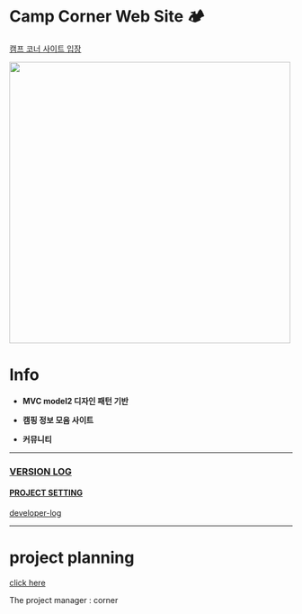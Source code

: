 

# Camp Corner Web Site 🏕

<span style="color: deepskyblue;">[캠프 코너 사이트 입장](http://corner-camp.kro.kr)</span>

<img src="https://images.unsplash.com/photo-1492648272180-61e45a8d98a7?ixid=MXwxMjA3fDB8MHxwaG90by1wYWdlfHx8fGVufDB8fHw%3D&ixlib=rb-1.2.1&auto=format&fit=crop&w=1350&q=80" weight="700px" height="500px">

# Info

- **MVC model2 디자인 패턴 기반**

- **캠핑 정보 모음 사이트**
- **커뮤니티**





---

### [VERSION LOG](VERSION-log.md)

####   [PROJECT SETTING](projectSetting.md)

[developer-log](developer-log.md)

---

# project planning

[click here](projectPlan.md)

The project manager : corner




